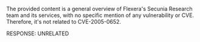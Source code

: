 The provided content is a general overview of Flexera's Secunia Research team and its services, with no specific mention of any vulnerability or CVE. Therefore, it's not related to CVE-2005-0652.

RESPONSE: UNRELATED